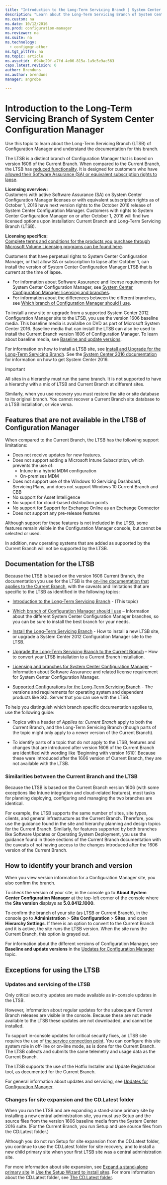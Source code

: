 ```yaml
---
title: "Introduction to the Long-Term Servicing Branch | System Center Configuration Manager"
description: "Learn about the Long-Term Servicing Branch of System Center Configuration Manager."
ms.custom: na
ms.date: 10/12/2016
ms.prod: configuration-manager
ms.reviewer: na
ms.suite: na
ms.technology:
  - configmgr-other
ms.tgt_pltfrm: na
ms.topic: article
ms.assetid:  694bc29f-a7fd-4e06-815a-1a9c5e9ac563
caps.latest.revision: 0
author: Brendunsms.author: brendunsmanager: angrobe

---
```

# Introduction to the Long-Term Servicing Branch of System Center Configuration Manager


Use this topic to learn about the  Long-Term Servicing Branch (LTSB) of Configuration Manager and understand the documentation for this branch.


The LTSB is a distinct branch of Configuration Manager that is based on version 1606 of the Current Branch. When compared to the Current Branch, the LTSB has [reduced functionality](#features-that-are-not-available-in-the-ltsb-of-configuration-manager). It is designed for customers who have [allowed their Software Assurance (SA) or equivalent subscription rights to lapse](/sccm/core/understand/learn-more-editions#software-assurance-and-the-ltsb).

**Licensing overview:**   
Customers with active Software Assurance (SA) on System Center Configuration Manager licenses or with equivalent subscription rights as of October 1, 2016 have next version rights to the October 2016 release of System Center Configuration Manager. Customers with rights to System Center Configuration Manager on or after October 1, 2016 will find two licensed options upon installation: Current Branch and Long-Term Servicing Branch (LTSB).

**Licensing specifics:**  
[Complete terms and conditions for the products you purchase through Microsoft Volume Licensing programs can be found here](http://go.microsoft.com/fwlink/?LinkId=800052).

Customers that have perpetual rights to System Center Configuration Manager, or that allow SA or subscription to lapse after October 1, can install the version of System Center Configuration Manager LTSB that is current at the time of lapse.
- For information about Software Assurance and license requirements for System Center Configuration Manager, see [System Center Configuration Manager licensing and branches](learn-more-editions.md).
-	For information about the differences between the different branches, see [Which branch of Configuration Manager should I use](which-branch-should-i-use.md).

To install a new site or upgrade from a supported System Center 2012 Configuration Manager site to the LTSB, you use the version 1606 baseline media. This baseline media is availalbe on DVD as part of Microsoft System Center 2016. Baseline media that can install the LTSB can also be used to install the Current Branch version 1606 of Configuration Manager. To learn about baseline media, see [Baseline and update versions](/sccm/core/servers/manage/updates#baseline-and-update-versions).

For information on how to install a LTSB site, see [Install and Upgrade for the Long-Term Servicing Branch](install-the-ltsb.md). See the [System Center 2016 documentation](https:\technet.microsoft.com\system-center-docs\System-Center-2016) for information on how to get System Center 2016.

> [!IMPORTANT]
> All sites in a hierarchy must run the same branch. It is not supported to have a hierarchy with a mix of LTSB and Current Branch at different sites.
>
> Similarly, when you use recovery you must restore the site or site database to its original branch. You cannot recover a Current Branch site database to a LTSB installation, or vice versa.


## Features that are not available in the LTSB of Configuration Manager
When compared to the Current Branch, the LTSB has the following support limitations:

- Does not receive updates for new features.
- Does not support adding a Microsoft Intune Subscription, which prevents the use of:
  -	Intune in a hybrid MDM configuration
  - On-premises MDM
-	Does not support use of the Windows 10 Servicing Dashboard, Servicing Plans, and does not support Windows 10 Current Branch and CBB
-	No support for Asset Intelligence
-	No support for cloud-based distribution points
-	No support for Support for Exchange Online as an Exchange Connector
-	Does not support any pre-release features


Although support for these features is not included in the LTSB, some features remain visible in the Configuration Manager console, but cannot be selected or used.

In addition, new operating systems that are added as supported by the Current Branch will not be supported by the LTSB.

## Documentation for the LTSB
Because the LTSB is based on the version 1606 Current Branch, the documentation you use for the LTSB is the [on-line documentation that applies to the Current Branch](https://docs.microsoft.com/sccm/), with the caveats and limitations that are specific to the LTSB as identified in the following topics:  

-	[Introduction to the  Long-Term Servicing Branch](introduction-to-the-ltsb.md)  - (This topic)

-	[Which branch of Configuration Manager should I use](which-branch-should-i-use.md) – Information about the different System Center Configuration Manager branches, so you can be sure to install the best branch for your needs.

-	[Install the  Long-Term Servicing Branch](install-the-ltsb.md) - How to install a new LTSB site, or upgrade a System Center 2012 Configuration Manager site to the LTSB.

-	[Upgrade the  Long-Term Servicing Branch to the Current Branch](convert-to-current-branch.md) – How to convert your LTSB installation to a Current Branch installation.

-	[Licensing and branches for System Center Configuration Manager](learn-more-editions.md) – Information about Software Assurance and related license requirement for System Center Configuration Manager.
-	[Supported Configurations for the Long-Term Servicing Branch](supported-configurations-for-ltsb) - The versions and requirements for operating system and dependent products like SQL Server that you can use with the LTSB.


To help you distinguish which branch specific documentation applies to, use the following guide:  
-	Topics with a header of *Applies to: Current Branch* apply to both the Current Branch, and the  Long-Term Servicing Branch (though parts of the topic might only apply to a newer version of the Current Branch).

-	To identify parts of a topic that do not apply to the LTSB, features and changes that are introduced after version 1606 of the Current Branch are identified with wording like ‘Beginning with version 1610’. Because these were introduced after the 1606 version of Current Branch, they are not available with the LTSB.

### Similarities between the Current Branch and the LTSB
Because the LTSB is based on the Current Branch version 1606 (with some exceptions like Intune integration and cloud-related features), most tasks for planning deploying, configuring and managing the two branches are identical.

For example, the LTSB supports the same number of sites, site types, clients, and general infrastructure as the Current Branch. Therefore, you use the guidance found in the site and hierarchy planning and design topics for the Current Branch. Similarly, for features supported by both branches like Software Updates or Operating System Deployment, you use the guidance found in those sections of the Current Branch documentation with the caveats of not having access to the changes introduced after the 1606 version of the Current Branch.


## How to identify your branch and version
When you view version information for a Configuration Manager site, you also confirm the branch.

To check the version of your site, in the console go to **About System Center Configuration Manager** at the top-left corner of the console where the **Site version** displays as **5.0.8412.1000**.

To confirm the branch of your site (as LTSB or Current Branch), in the console go to **Administration** > **Site Configuration** > **Sites**, and open **Hierarchy Settings**.  If there is an option to convert to the Current Branch and it is active, the site runs the LTSB version. When the site runs the Current Branch, this option is grayed out.

For information about the different versions of Configuration Manager, see **Baseline and update versions** in the [Updates for Configuration Manager](/sccm/core/servers/manage/updates) topic.

## Exceptions for using the LTSB
### Updates and servicing of the LTSB
Only critical security updates are made available as in-console updates in the LTSB.

However, information about regular updates for the subsequent Current Branch releases are visible in the console. Because these are not made available to the LTSB these updates are not downloaded, and cannot be installed.

To support in-console updates for critical security fixes, an LTSB site requires the use of [the service connection point](/sccm/core/servers/deploy/configure/about-the-service-connection-point). You can configure this site system role in off-line or on-line mode, as is done for the Current Branch. The LTSB collects and submits the same telemetry and usage data as the Current Branch.

The LTSB supports the use of the Hotfix Installer and Update Registration tool, as documented for the Current Branch.

For general information about updates and servicing, see [Updates for Configuration Manager](/sccm/core/servers/manage/updates).

### Changes for site expansion and the CD.Latest folder
When you run the LTSB and are expanding a stand-alone primary site by installing a new central administration site, you must use Setup and the source files from the version 1606 baseline media from the System Center 2016 suite.  (For the Current Branch, you run Setup and use source files from the CD.Latest folder.)

Although you do not run Setup for site expansion from the CD.Latest folder, you continue to use the CD.Latest folder for site recovery, and to install a new child primary site when your first LTSB site was a central administration site.

For more information about site expansion, see  [Expand a stand-alone primary site](/sccm/core/servers/deploy/install/use-the-setup-wizard-to-install-sites#expand-a-stand-alone-primary-site) in [Use the Setup Wizard to install sites](/sccm/core/servers/deploy/install/use-the-setup-wizard-to-install-sites).
For more information about the CD.Latest folder, see [The CD.Latest folder](/sccm/core/servers/manage/the-cd.latest-folder).
